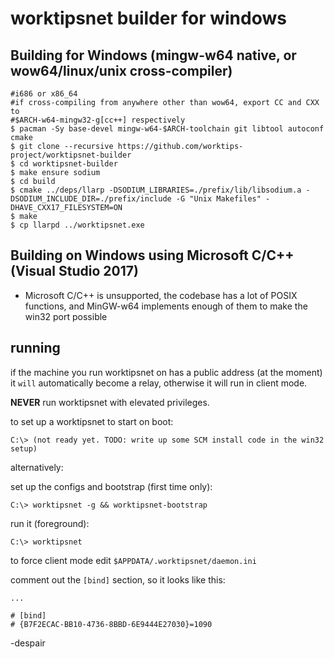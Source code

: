 # worktipsnet builder for windows

## Building for Windows (mingw-w64 native, or wow64/linux/unix cross-compiler)

    #i686 or x86_64
    #if cross-compiling from anywhere other than wow64, export CC and CXX to
    #$ARCH-w64-mingw32-g[cc++] respectively
    $ pacman -Sy base-devel mingw-w64-$ARCH-toolchain git libtool autoconf cmake
    $ git clone --recursive https://github.com/worktips-project/worktipsnet-builder
    $ cd worktipsnet-builder
    $ make ensure sodium
    $ cd build
    $ cmake ../deps/llarp -DSODIUM_LIBRARIES=./prefix/lib/libsodium.a -DSODIUM_INCLUDE_DIR=./prefix/include -G "Unix Makefiles" -DHAVE_CXX17_FILESYSTEM=ON
    $ make
    $ cp llarpd ../worktipsnet.exe

## Building on Windows using Microsoft C/C++ (Visual Studio 2017)

- Microsoft C/C++ is unsupported, the codebase has a lot of POSIX functions, and MinGW-w64 implements enough of them to make the win32 port possible

## running

if the machine you run worktipsnet on has a public address (at the moment) it `will` automatically become a relay, 
otherwise it will run in client mode.


**NEVER** run worktipsnet with elevated privileges.

to set up a worktipsnet to start on boot:

    C:\> (not ready yet. TODO: write up some SCM install code in the win32 setup)

alternatively:

set up the configs and bootstrap (first time only):

    C:\> worktipsnet -g && worktipsnet-bootstrap
    
run it (foreground):
    
    C:\> worktipsnet

to force client mode edit `$APPDATA/.worktipsnet/daemon.ini`

comment out the `[bind]` section, so it looks like this:

    ...
    
    # [bind]
    # {B7F2ECAC-BB10-4736-8BBD-6E9444E27030}=1090


-despair